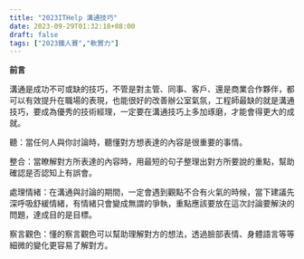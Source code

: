 ```yaml
---
title: "2023ITHelp 溝通技巧"
date: 2023-09-29T01:32:18+08:00
draft: false
tags: ["2023鐵人賽","軟實力"]
---
```


**前言**

溝通是成功不可或缺的技巧，不管是對主管、同事、客戶、還是商業合作夥伴，都可以有效提升在職場的表現，也能很好的改善辦公室氣氛，工程師最缺的就是溝通技巧，要成為優秀的技術經理，一定要在溝通技巧上多加琢磨，才能會得更大的成就。

聽：當任何人與你討論時，聽懂對方想表達的內容是很重要的事情。

整合：當瞭解對方所表達的內容時，用最短的句子整理出對方所要說的重點，幫助確認是否認知上有誤會。

處理情緒：在溝通與討論的期間，一定會遇到觀點不合有火氣的時候，當下建議先深呼吸舒緩情緒，有情緒只會變成無謂的爭執，重點應該要放在這次討論要解決的問題，達成目的是目標。

察言觀色：懂的察言觀色可以幫助理解對方的想法，透過臉部表情、身體語言等等細微的變化更容易了解對方。